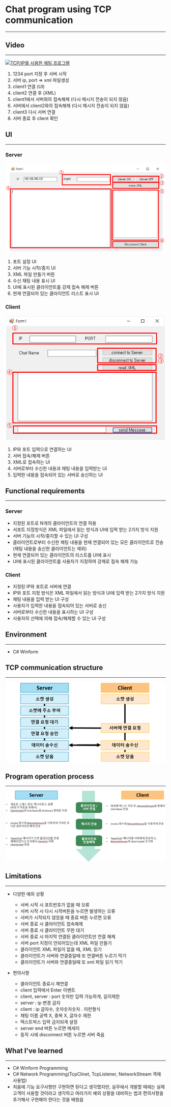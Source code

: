 # Chat program using TCP communication
---

## Video
---
[![TCP/IP를 사용한 채팅 프로그램](https://img.https://www.youtube.com/watch?v=ZykT74VytFU/0.jpg)](https://www.youtube.com/watch?v=ZykT74VytFU) 

1. 1234 port 지정 후 서버 시작
2. 서버 ip, port => xml 파일생성
2. client1 연결 (UI)
3. client2 연결 후 (XML)
4. client1에서 서버와의 접속해제 (다시 메시지 전송이 되지 않음)
5. 서버에서 client2와의 접속해제 (다시 메시지 전송이 되지 않음)
6. client3 다시 서버 연결
7. 서버 종료 후 client 확인

## UI
---
### Server
<p align="center"> <img src="./img/serverUI.PNG"/>  

1. 포트 설정 UI
2. 서버 기능 시작/중지 UI
3. XML 파일 만들기 버튼
4. 수신 채팅 내용 표시 UI
5. UI에 표시된 클라이언트를 강제 접속 해제 버튼
6. 현재 연결되어 있는 클라이언트 리스트 표시 UI

### Client
<p align="center"><img src="./img/clientUI.PNG"/>  

1. IP와 포트 입력으로 연결하는 UI
2. 서버 접속/해제 버튼
3. XML로 접속하는 UI
4. 서버로부터 수신한 내용과 채팅 내용을 입력받는 UI
5. 입력한 내용을 접속되어 있는 서버로 송신하는 UI

## Functional requirements
---
### Server
- 지정된 포트로 N개의 클라이언트의 연결 허용
- 서포트 지정방식은 XML 파일에서 읽는 방식과 UI에 입력 받는 2가지 방식 지원
- 서버 기능의 시작/중지할 수 있는 UI 구성
- 클라이언트로부터 수신한 채팅 내용을 현재 연결되어 있는 모든 클라이언트로 전송(채팅 내용을 송신한 클라이언트는 제외)
- 현재 연결되어 있는 클라이언트의 리스트를 UI에 표시
- UI에 표시된 클라이언트를 사용자가 지정하여 강제로 접속 해제 가능

### Client
- 지정된 IP와 포트로 서버에 연결
- IP와 포트 지정 방식은 XML 파일에서 읽는 방식과 UI에 입력 받는 2가지 방식 지원
- 채팅 내용을 입력 받는 UI 구성
- 사용자가 입력한 내용을 접속되어 있는 서버로 송신
- 서버로부터 수신한 내용을 표시하는 UI 구성
- 사용자의 선택에 의해 접속/해제할 수 있는 UI 구성

## Environment
---
- C# Winform

## TCP communication structure
---
<p align="center"><img src="./img/structure.PNG"/> 

## Program operation process
---
<p align="center"><img src="./img/process.PNG"/> 

## Limitations
---
- 다양한 예외 상황
  - 서버 시작 시 포트번호가 없을 때 오류
  - 서버 시작 시 다시 시작버튼을 누르면 발생하는 오류
  - 서버가 시작되지 않았을 때 종료 버튼 누르면 오류
  - 서버 종료 시 클라이언트 접속해제
  - 서버 종료 시 클라이언트 무한 대기
  - 서버 종료 시 마지막 연결된 클라이언트만 연결 해제
  - 서버 port 지정이 안되어있는데 XML 파일 만들기
  - 클라이언트 XML 파일이 없을 때, XML 읽기
  - 클라이언트가 서버와 연결중일때 또 연결버튼 누르기 막기
  - 클라이언트가 서버와 연결중일때 또 xml 파일 읽기 막기

- 편의사항
  - 클라이언트 종료시 재연결
  - client 입력에서 Enter 이벤트
  - client, server : port 숫자만 입력 가능하게, 길이제한
  - server : ip 변경 금지
  - client : ip 글자수, 숫자숫자숫자 . 이런형식
  - 채팅 이름 공백 X, 중복 X, 글자수 제한
  - 텍스트박스 입력 금지되게 설정
  - server end 버튼 누르면 메세지
  - 동작 시에 disconnect 버튼 누르면 서버 죽음

## What I've learned
---
- C# Winform Programming
- C# Network Programming(TcpClinet, TcpListener, NetworkStream 객체 사용법)
- 처음에 기능 요구사항만 구현하면 된다고 생각했지만, 실무에서 개발할 때에는 실제 고객이 사용할 것이라고 생각하고 여러가지 예외 상황을 대비하는 법과 편의사항을 추가해서 구현해야 한다는 것을 배웠음
